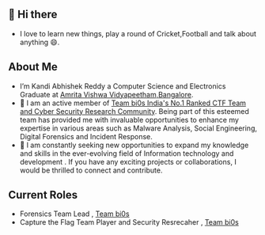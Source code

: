 ## 👋 Hi there
-  I love to learn new things, play a round of Cricket,Football and talk about anything 😄.
## About Me
-  I’m Kandi Abhishek Reddy a Computer Science and Electronics Graduate at [Amrita Vishwa Vidyapeetham,Bangalore](https://www.amrita.edu/).
- 👀 I am an active member of [Team bi0s  India's No.1 Ranked CTF Team and Cyber Security Research Community](https://bi0s.in/). Being part of this esteemed team has provided me with invaluable opportunities to enhance my expertise in various areas such as Malware Analysis, Social Engineering, Digital Forensics and Incident Response.
- 🌱 I am constantly seeking new opportunities to expand my knowledge and skills in the ever-evolving field of Information technology and development . If you have any exciting projects or collaborations, I would be thrilled to connect and contribute.

## Current Roles  
- Forensics Team Lead , [Team bi0s](https://bi0s.in/)
- Capture the Flag Team Player and Security Resrecaher , [Team bi0s](https://bi0s.in/)

<!---
AbhishekKandi83/AbhishekKandi83 is a ✨ special ✨ repository because its `README.md` (this file) appears on your GitHub profile.
You can click the Preview link to take a look at your changes.
--->


